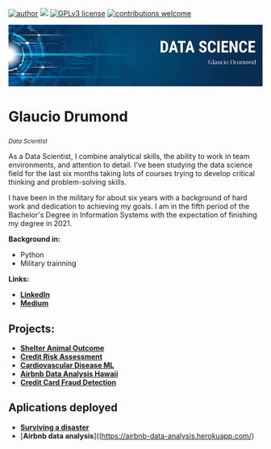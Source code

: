 [![author](https://img.shields.io/badge/author-GlaucioDrumond-red.svg)](https://www.linkedin.com/in/glaucio-drumond-1734a018b/) [![](https://img.shields.io/badge/python-3.7+-blue.svg)](https://www.python.org/downloads/release/python-365/) [![GPLv3 license](https://img.shields.io/badge/License-GPLv3-blue.svg)](http://perso.crans.org/besson/LICENSE.html) [![contributions welcome](https://img.shields.io/badge/contributions-welcome-brightgreen.svg?style=flat)](https://github.com/glauciodrumond/)

<p align="center">
  <img src="banner_Glaucio.png" >
</p>

# Glaucio Drumond
<sub>*Data Scientist* </sub>

As a Data Scientist, I combine analytical skills, the ability to work in team environments, and attention to detail. I've been studying the data science field for the last six months taking lots of courses trying to develop critical thinking and problem-solving skills.

I have been in the military for about six years with a background of hard work and dedication to achieving my goals. I am in the fifth period of the Bachelor's Degree in Information Systems with the expectation of finishing my degree in 2021.

**Background in:** 
* Python
* Military trainning

**Links:**
* [**LinkedIn**](https://www.linkedin.com/in/glaucio-drumond-1734a018b/)
* [**Medium**](https://medium.com/@glauciotad)


## Projects:

* [**Shelter Animal Outcome**](https://bit.ly/2UmzROK)
* [**Credit Risk Assessment**](https://bit.ly/36sBhwj)
* [**Cardiovascular Disease ML**](https://bit.ly/39hVEMp)
* [**Airbnb Data Analysis Hawaii**](http://bit.ly/3bv5v3P)
* [**Credit Card Fraud Detection**](https://bit.ly/3ajv4TF)

## Aplications deployed

* [**Surviving a disaster**](https://surviving-disaster.herokuapp.com/)
* [**Airbnb data analysis**]((https://airbnb-data-analysis.herokuapp.com/)


